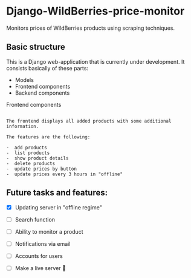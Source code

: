 
Django-WildBerries-price-monitor
===========================

Monitors prices of WildBerries products using scraping techniques.

Basic structure
---------------

This is a Django web-application that is currently under development. It
consists basically of these parts:

-  Models
-  Frontend components
-  Backend components


Frontend components
~~~~~~~~~~~~~~~~~~~

The frontend displays all added products with some additional
information.

The features are the following:

-  add products
-  list products
-  show product details
-  delete products
-  update prices by button
-  update prices every 3 hours in "offline"
~~~~~~~~~~~~~~~~~~~~~~~~~~~~~~~~~~~~~~~
Future tasks and features:
-------------------
- [x] Updating server in "offline regime"
- [ ] Search function
- [ ] Ability to monitor a product
- [ ] Notifications via email
- [ ] Accounts for users
- [ ] Make a live server :tada:

